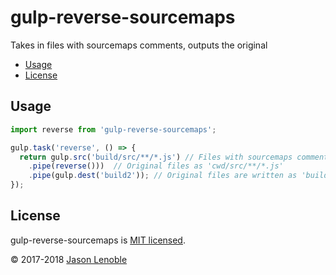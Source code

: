 # gulp-reverse-sourcemaps

Takes in files with sourcemaps comments, outputs the original

  * [Usage](#usage)
  * [License](#license)


## Usage

```js
import reverse from 'gulp-reverse-sourcemaps';

gulp.task('reverse', () => {
  return gulp.src('build/src/**/*.js') // Files with sourcemaps comments
    .pipe(reverse()))  // Original files as 'cwd/src/**/*.js'
    .pipe(gulp.dest('build2')); // Original files are written as 'build2/src/**/*.js'
});
```

## License

gulp-reverse-sourcemaps is [MIT licensed](./LICENSE).

© 2017-2018 [Jason Lenoble](mailto:jason.lenoble@gmail.com)
